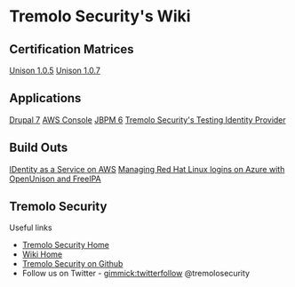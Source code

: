 Tremolo Security's Wiki
=====================

## Certification Matrices
[Unison 1.0.5](#!UnisonMatrix105.md)
[Unison 1.0.7](#!UnisonMatrix107.md)

## Applications
[Drupal 7](#!drupal7.md)
[AWS Console](#!awsconsole.md)
[JBPM 6](#!jbpm6.md)
[Tremolo Security's Testing Identity Provider](#!TestingIdP.md)

## Build Outs
[IDentity as a Service on AWS](#!aws.md)
[Managing Red Hat Linux logins on Azure with OpenUnison and FreeIPA](#!azure.md)

Tremolo Security
----------------
Useful links

* [Tremolo Security Home](https://www.tremolosecurity.com/)
* [Wiki Home](https://www.tremolosecurity.com/wiki/#!index.md)
* [Tremolo Security on Github](https://www.github.com/tremolosecurity/)
* Follow us on Twitter - [gimmick:twitterfollow](tremolosecurity) @tremolosecurity
